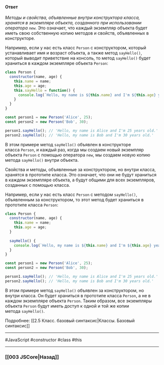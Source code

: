 #### Ответ

*Методы и свойства, объявленные внутри конструктора класса, хранятся в экземпляре объекта, созданного при использовании оператора `new`.* Это означает, что каждый экземпляр объекта будет иметь свою собственную копию методов и свойств, объявленных в конструкторе.

Например, если у нас есть класс `Person` с конструктором, который устанавливает имя и возраст объекта, а также метод `sayHello()`, который выводит приветствие на консоль, то метод `sayHello()` будет храниться в каждом экземпляре объекта `Person`:

```javascript
class Person {
  constructor(name, age) {
    this.name = name;
    this.age = age;
    this.sayHello = function() {
      console.log(`Hello, my name is ${this.name} and I'm ${this.age} years old.`);
    }
  }
}

const person1 = new Person('Alice', 25);
const person2 = new Person('Bob', 30);

person1.sayHello(); // 'Hello, my name is Alice and I'm 25 years old.'
person2.sayHello(); // 'Hello, my name is Bob and I'm 30 years old.'
```

В этом примере метод `sayHello()` объявлен в конструкторе класса `Person`, и каждый раз, когда мы создаем новый экземпляр объекта `Person` с помощью оператора `new`, мы создаем новую копию метода `sayHello()` внутри объекта.

Свойства и методы, объявленные за конструктором, но внутри класса, хранятся в прототипе класса. Это означает, что они не будут храниться в каждом экземпляре объекта, а будут общими для всех экземпляров, созданных с помощью класса.

Например, если у нас есть класс `Person` с методом `sayHello()`, объявленным за конструктором, то этот метод будет храниться в прототипе класса `Person`:

```javascript
class Person {
  constructor(name, age) {
    this.name = name;
    this.age = age;
  }
  
  sayHello() {
    console.log(`Hello, my name is ${this.name} and I'm ${this.age} years old.`);
  }
}

const person1 = new Person('Alice', 25);
const person2 = new Person('Bob', 30);

person1.sayHello(); // 'Hello, my name is Alice and I'm 25 years old.'
person2.sayHello(); // 'Hello, my name is Bob and I'm 30 years old.'
```

В этом примере метод `sayHello()` объявлен за конструктором, но внутри класса. Он будет храниться в прототипе класса `Person`, а не в каждом экземпляре объекта `Person`. Таким образом, все экземпляры объекта `Person` будут иметь доступ к одной и той же копии метода `sayHello()`.

Подробнее: [[2.5 Класс. базовый синтаксис|Классы. Базовый синтаксис]]

___
 #JavaScript #constructor #class #this

___

### [[003 JSCore|Назад]]